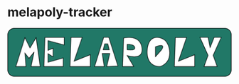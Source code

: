 # melapoly-tracker

![alt text](https://raw.githubusercontent.com/alex-ant/melapoly-tracker/master/fe/melapoly-tracker/img/logo.png "Melapoly")

